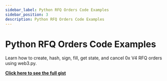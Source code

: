 ```yaml
---
sidebar_label: Python RFQ Orders Code Examples
sidebar_position: 3
description: Python RFQ Orders Code Examples
---
```


# Python RFQ Orders Code Examples

Learn how to create, hash, sign, fill, get state, and cancel 0x V4 RFQ orders using web3.py.


**[Click here to see the full gist](https://gist.github.com/PirosB3/8141b51fbb307bca265866ef1cef564f)**
<img src="/img/market-makers/python-gist.png" alt="" data-size="original"></img>



